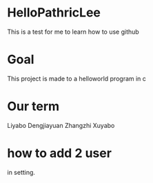 # HelloPathricLee
This is a test for me to learn how to use github
# Goal
This project is made to a helloworld program in c
# Our term
Liyabo
Dengjiayuan
Zhangzhi
Xuyabo
# how to add 2 user
in setting.
